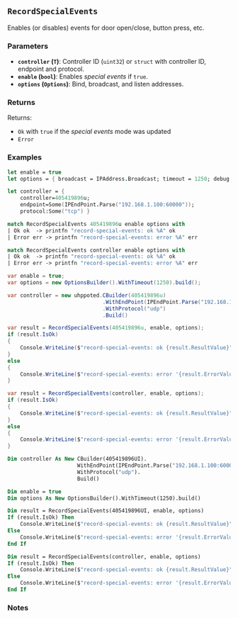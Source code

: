 ## `RecordSpecialEvents`

Enables (or disables) events for door open/close, button press, etc.

### Parameters
- **`controller` (`T`)**: Controller ID (`uint32`) or `struct` with controller ID, endpoint and protocol.
- **`enable` (`bool`)**: Enables _special events_ if `true`.
- **`options` (`Options`)**: Bind, broadcast, and listen addresses.

### Returns
Returns:
- `Ok` with `true` if the _special events_ mode was updated
- `Error` 

### Examples

```fsharp
let enable = true
let options = { broadcast = IPAddress.Broadcast; timeout = 1250; debug = true }

let controller = { 
    controller=405419896u; 
    endpoint=Some(IPEndPoint.Parse("192.168.1.100:60000")); 
    protocol:Some("tcp") }

match RecordSpecialEvents 405419896u enable options with
| Ok ok  -> printfn "record-special-events: ok %A" ok
| Error err -> printfn "record-special-events: error %A" err

match RecordSpecialEvents controller enable options with
| Ok ok  -> printfn "record-special-events: ok %A" ok
| Error err -> printfn "record-special-events: error %A" err
```

```csharp
var enable = true;
var options = new OptionsBuilder().WithTimeout(1250).build();

var controller = new uhppoted.CBuilder(405419896u)
                              .WithEndPoint(IPEndPoint.Parse("192.168.1.100:60000"))
                              .WithProtocol("udp")
                              .Build()

var result = RecordSpecialEvents(405419896u, enable, options);
if (result.IsOk)
{
    Console.WriteLine($"record-special-events: ok {result.ResultValue}");
}
else
{
    Console.WriteLine($"record-special-events: error '{result.ErrorValue}'");
}

var result = RecordSpecialEvents(controller, enable, options);
if (result.IsOk)
{
    Console.WriteLine($"record-special-events: ok {result.ResultValue}");
}
else
{
    Console.WriteLine($"record-special-events: error '{result.ErrorValue}'");
}
```

```vb
Dim controller As New CBuilder(405419896UI).
                      WithEndPoint(IPEndPoint.Parse("192.168.1.100:60000")).
                      WithProtocol("udp").
                      Build()

Dim enable = true
Dim options As New OptionsBuilder().WithTimeout(1250).build()

Dim result = RecordSpecialEvents(405419896UI, enable, options)
If (result.IsOk) Then
    Console.WriteLine($"record-special-events: ok {result.ResultValue}")
Else
    Console.WriteLine($"record-special-events: error '{result.ErrorValue}'")
End If

Dim result = RecordSpecialEvents(controller, enable, options)
If (result.IsOk) Then
    Console.WriteLine($"record-special-events: ok {result.ResultValue}")
Else
    Console.WriteLine($"record-special-events: error '{result.ErrorValue}'")
End If
```

### Notes
